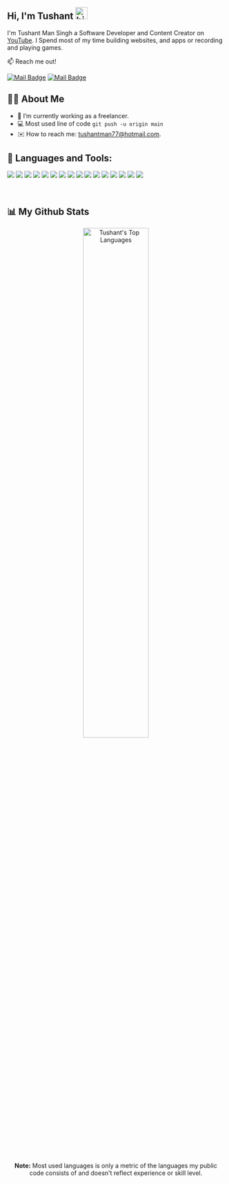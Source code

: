 
## Hi, I'm Tushant <img src="https://user-images.githubusercontent.com/1303154/88677602-1635ba80-d120-11ea-84d8-d263ba5fc3c0.gif" width="28px" alt="hi">

I'm Tushant Man Singh a Software Developer and Content Creator on [YouTube](https://www.youtube.com/c/XRSGamerX). I Spend most of my time building websites, and apps or recording and playing games.

📫 Reach me out!

[![Mail Badge](https://img.shields.io/badge/XRS_Gamer_X-e74c3c?style=flat&labelColor=e74c3c&logo=youtube&logoColor=white)](https://www.youtube.com/c/XRSGamerX)  [![Mail Badge](https://img.shields.io/badge/-@tushant__man-e84393?style=flat&labelColor=e84393&logo=instagram&logoColor=white)](https://instagram.com/tushant_man)

## 🙋‍♂️ About Me

- 🔭 I’m currently working as a freelancer.
- 💻 Most used line of code `git push -u origin main`
- ✉️ How to reach me: tushantman77@hotmail.com.


## 🔨 Languages and Tools:


<p align="left">
<img src="https://img.icons8.com/color/48/000000/html-5.png"/>
<img src="https://img.icons8.com/color/48/000000/css3.png"/>
<img src="https://img.icons8.com/color/48/000000/javascript.png"/>
<img src="https://img.icons8.com/color/48/000000/visual-studio-code-2019.png"/>

<img src="https://img.icons8.com/offices/50/000000/php-logo.png"/>
<img src="https://img.icons8.com/color/48/000000/python.png"/>

<img src="https://img.icons8.com/fluent/50/000000/mysql-logo.png"/>
<img src="https://img.icons8.com/color/48/000000/microsoft-sql-server.png"/>
<img src="https://img.icons8.com/color/48/000000/nodejs.png"/>
<img src="https://img.icons8.com/color/48/000000/git.png"/>
<img src="https://img.icons8.com/fluent/48/000000/github.png"/>
<img src="https://img.icons8.com/color/48/000000/codepen.png"/>
<img src="https://img.icons8.com/color/48/000000/adobe-xd.png"/>
<img src="https://img.icons8.com/fluent/48/000000/adobe-photoshop.png"/>
<img src="https://img.icons8.com/color/48/000000/adobe-illustrator.png"/>
<img src="https://img.icons8.com/fluent/48/000000/figma.png"/>
</p>
<br />

## 📊 My Github Stats

<p align="center">
<a href="https://github.com/TushantMan/github-readme-stats"><img alt="Tushant's Top Languages" src="https://github-readme-stats.vercel.app/api/top-langs/?username=TushantMan&langs_count=8&count_private=true&layout=compact&theme=react&hide_border=true&bg_color=0D1117" width="55%"></a>

<br/>
<br />
<b>Note:</b> Most used languages is only a metric of the languages my public code consists of and doesn't reflect experience or skill level.
</p>
<br />
<br />


